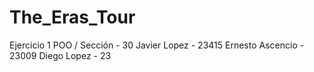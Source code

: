 # The_Eras_Tour
Ejercicio 1
POO / Sección - 30
Javier Lopez - 23415 
Ernesto Ascencio - 23009
Diego Lopez - 23
